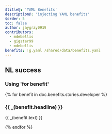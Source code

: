 ```yaml
---
$title@: 'YAML Benefits'
description@: 'injecting YAML benefits'
$order: 5
toc: false
author: jaygray0919
contributors:
  - mdebellis
  - gigster99
  - mdebellis
benefits: !g.yaml /shared/data/benefits.yaml
---
```


## NL success

### Using 'for benefit'

{% for benefit in doc.benefits.stories.developer %}
  <div class="">
   <h3 class="">{{ _(benefit.headline) }}</h3>
    <p class="">{{ _(benefit.text) }}</p>
  </div>
{% endfor %}

